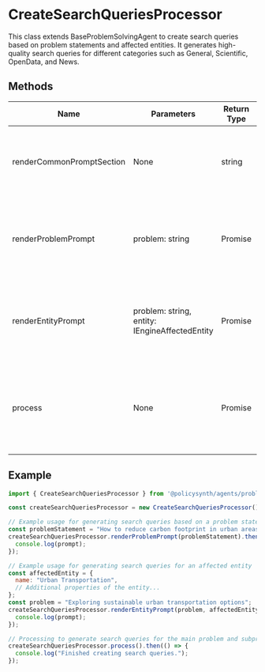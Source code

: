 # CreateSearchQueriesProcessor

This class extends BaseProblemSolvingAgent to create search queries based on problem statements and affected entities. It generates high-quality search queries for different categories such as General, Scientific, OpenData, and News.

## Methods

| Name                    | Parameters                                      | Return Type | Description                                                                                   |
|-------------------------|-------------------------------------------------|-------------|-----------------------------------------------------------------------------------------------|
| renderCommonPromptSection | None                                            | string      | Returns a common prompt section for generating search queries.                                |
| renderProblemPrompt     | problem: string                                 | Promise     | Generates a prompt for creating search queries based on a problem statement.                 |
| renderEntityPrompt      | problem: string, entity: IEngineAffectedEntity | Promise     | Generates a prompt for creating search queries based on an affected entity.                   |
| process                 | None                                            | Promise<void> | Processes the generation of search queries for the main problem and its subproblems. |

## Example

```javascript
import { CreateSearchQueriesProcessor } from '@policysynth/agents/problems/create/createSearchQueries.js';

const createSearchQueriesProcessor = new CreateSearchQueriesProcessor();

// Example usage for generating search queries based on a problem statement
const problemStatement = "How to reduce carbon footprint in urban areas?";
createSearchQueriesProcessor.renderProblemPrompt(problemStatement).then((prompt) => {
  console.log(prompt);
});

// Example usage for generating search queries for an affected entity
const affectedEntity = {
  name: "Urban Transportation",
  // Additional properties of the entity...
};
const problem = "Exploring sustainable urban transportation options";
createSearchQueriesProcessor.renderEntityPrompt(problem, affectedEntity).then((prompt) => {
  console.log(prompt);
});

// Processing to generate search queries for the main problem and subproblems
createSearchQueriesProcessor.process().then(() => {
  console.log("Finished creating search queries.");
});
```